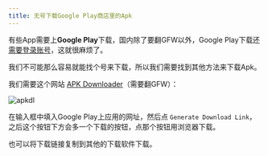 ```yaml
---
title: 无号下载Google Play商店里的Apk
---
```


有些App需要上**Google Play**下载，国内除了要翻GFW以外，Google Play下载还<u>需要登录账号</u>，这就很麻烦了。

我们不可能那么容易就能找个号来下载，所以我们需要找到其他方法来下载Apk。

我们需要这个网站 [APK Downloader](https://apps.evozi.com/apk-downloader/)（需要翻GFW）：

![apkdl](https://cdn.jsdelivr.net/gh/Melody-of-Oblivion/MoOpics@main/images/apkdl.png)

在输入框中填入Google Play上应用的网址，然后点 `Generate Download Link`，之后这个按钮下方会多一个下载的按钮，点那个按钮用浏览器下载。

也可以将下载链接复制到其他的下载软件下载。